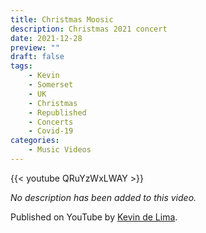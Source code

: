 ```yaml
---
title: Christmas Moosic
description: Christmas 2021 concert
date: 2021-12-28
preview: ""
draft: false
tags:
    - Kevin
    - Somerset
    - UK
    - Christmas
    - Republished
    - Concerts
    - Covid-19
categories:
    - Music Videos
---
```


{{< youtube QRuYzWxLWAY >}}

*No description has been added to this video.*

Published on YouTube by [Kevin de Lima].

[Kevin de Lima]: https://www.youtube.com/@kevvocello/videos
